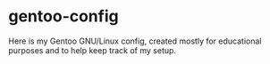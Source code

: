 # gentoo-config
Here is my Gentoo GNU/Linux config, created mostly for educational
purposes and to help keep track of my setup.
